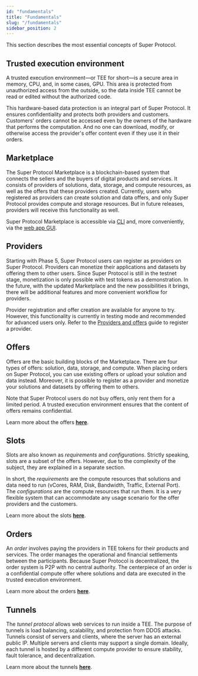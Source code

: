 ```yaml
---
id: "fundamentals"
title: "Fundamentals"
slug: "/fundamentals"
sidebar_position: 2
---
```


This section describes the most essential concepts of Super Protocol.

## Trusted execution environment

A trusted execution environment—or TEE for short—is a secure area in memory, CPU, and, in some cases, GPU. This area is protected from unauthorized access from the outside, so the data inside TEE cannot be read or edited without the authorized code.

This hardware-based data protection is an integral part of Super Protocol. It ensures confidentiality and protects both providers and customers. Customers' orders cannot be accessed even by the owners of the hardware that performs the computation. And no one can download, modify, or otherwise access the provider's offer content even if they use it in their orders.

## Marketplace

The Super Protocol Marketplace is a blockchain-based system that connects the sellers and the buyers of digital products and services. It consists of providers of solutions, data, storage, and compute resources, as well as the offers that these providers created. Currently, users who registered as providers can create solution and data offers, and only Super Protocol provides compute and storage resources. But in future releases, providers will receive this functionality as well.

Super Protocol Marketplace is accessible via [CLI](/developers/cli_guides) and, more conveniently, via the [web app GUI](/developers/marketplace).

## Providers

Starting with Phase 5, Super Protocol users can register as providers on Super Protocol. Providers can monetize their applications and datasets by offering them to other users. Since Super Protocol is still in the testnet stage, monetization is only possible with test tokens as a demonstration. In the future, with the updated Marketplace and the new possibilities it brings, there will be additional features and more convenient workflow for providers.

Provider registration and offer creation are available for anyone to try. However, this functionality is currently in testing mode and recommended for advanced users only. Refer to the [Providers and offers](/developers/cli_guides/providers_offers) guide to register a provider.

## Offers

Offers are the basic building blocks of the Marketplace. There are four types of offers: solution, data, storage, and compute. When placing orders on Super Protocol, you can use existing offers or upload your solution and data instead. Moreover, it is possible to register as a provider and monetize your solutions and datasets by offering them to others.

Note that Super Protocol users do not buy offers, only rent them for a limited period. A trusted execution environment ensures that the content of offers remains confidential.

Learn more about the offers [**here**](/developers/fundamentals/offers).

## Slots

Slots are also known as _requirements_ and _configurations_. Strictly speaking, slots are a subset of the offers. However, due to the complexity of the subject, they are explained in a separate section.

In short, the _requirements_ are the compute resources that solutions and data need to run (vCores, RAM, Disk, Bandwidth, Traffic, External Port). The _configurations_ are the compute resources that run them. It is a very flexible system that can accommodate any usage scenario for the offer providers and the customers.

Learn more about the slots [**here**](/developers/fundamentals/slots).

## Orders

An _order_ involves paying the providers in TEE tokens for their products and services. The order manages the operational and financial settlements between the participants. Because Super Protocol is decentralized, the order system is P2P with no central authority. The centerpiece of an order is a confidential compute offer where solutions and data are executed in the trusted execution environment.

Learn more about the orders [**here**](/developers/fundamentals/orders).

## Tunnels

The _tunnel protocol_ allows web services to run inside a TEE. The purpose of tunnels is load balancing, scalability, and protection from DDOS attacks. Tunnels consist of servers and clients, where the server has an external public IP. Multiple servers and clients may support a single domain. Ideally, each tunnel is hosted by a different compute provider to ensure stability, fault tolerance, and decentralization.

Learn more about the tunnels [**here**](/developers/fundamentals/tunnels).